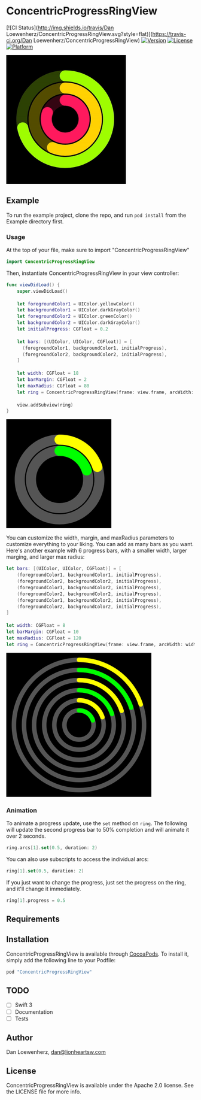 # ConcentricProgressRingView

[![CI Status](http://img.shields.io/travis/Dan Loewenherz/ConcentricProgressRingView.svg?style=flat)](https://travis-ci.org/Dan Loewenherz/ConcentricProgressRingView)
[![Version](https://img.shields.io/cocoapods/v/ConcentricProgressRingView.svg?style=flat)](http://cocoapods.org/pods/ConcentricProgressRingView)
[![License](https://img.shields.io/cocoapods/l/ConcentricProgressRingView.svg?style=flat)](http://cocoapods.org/pods/ConcentricProgressRingView)
[![Platform](https://img.shields.io/cocoapods/p/ConcentricProgressRingView.svg?style=flat)](http://cocoapods.org/pods/ConcentricProgressRingView)

![](animation.gif)

## Example

To run the example project, clone the repo, and run `pod install` from the Example directory first.

### Usage

At the top of your file, make sure to import "ConcentricProgressRingView"

```swift
import ConcentricProgressRingView
```

Then, instantiate ConcentricProgressRingView in your view controller:

```swift
func viewDidLoad() {
    super.viewDidLoad()

    let foregroundColor1 = UIColor.yellowColor()
    let backgroundColor1 = UIColor.darkGrayColor()
    let foregroundColor2 = UIColor.greenColor()
    let backgroundColor2 = UIColor.darkGrayColor()
    let initialProgress: CGFloat = 0.2

    let bars: [(UIColor, UIColor, CGFloat)] = [
      (foregroundColor1, backgroundColor1, initialProgress),
      (foregroundColor2, backgroundColor2, initialProgress),
    ]

    let width: CGFloat = 18
    let barMargin: CGFloat = 2
    let maxRadius: CGFloat = 80
    let ring = ConcentricProgressRingView(frame: view.frame, arcWidth: width, margin: barMargin, maxRadius: maxRadius, bars: bars)

    view.addSubview(ring)
}
```

![](example1.png)

You can customize the width, margin, and maxRadius parameters to customize everything to your liking. You can add as many bars as you want. Here's another example with 6 progress bars, with a smaller width, larger marging, and larger max radius:

```swift
let bars: [(UIColor, UIColor, CGFloat)] = [
    (foregroundColor1, backgroundColor1, initialProgress),
    (foregroundColor2, backgroundColor2, initialProgress),
    (foregroundColor1, backgroundColor2, initialProgress),
    (foregroundColor2, backgroundColor2, initialProgress),
    (foregroundColor1, backgroundColor2, initialProgress),
    (foregroundColor2, backgroundColor2, initialProgress),
]

let width: CGFloat = 8
let barMargin: CGFloat = 10
let maxRadius: CGFloat = 120
let ring = ConcentricProgressRingView(frame: view.frame, arcWidth: width, margin: barMargin, maxRadius: maxRadius, bars: bars)
```

![](example2.png)

### Animation

To animate a progress update, use the `set` method on `ring`. The following will update the second progress bar to 50% completion and will animate it over 2 seconds.

```swift
ring.arcs[1].set(0.5, duration: 2)
```

You can also use subscripts to access the individual arcs:

```swift
ring[1].set(0.5, duration: 2)
```

If you just want to change the progress, just set the progress on the ring, and it'll change it immediately.

```swift
ring[1].progress = 0.5
```

## Requirements

## Installation

ConcentricProgressRingView is available through [CocoaPods](http://cocoapods.org). To install
it, simply add the following line to your Podfile:

```ruby
pod "ConcentricProgressRingView"
```

## TODO

* [ ] Swift 3
* [ ] Documentation
* [ ] Tests

## Author

Dan Loewenherz, dan@lionheartsw.com

## License

ConcentricProgressRingView is available under the Apache 2.0 license. See the LICENSE file for more info.
